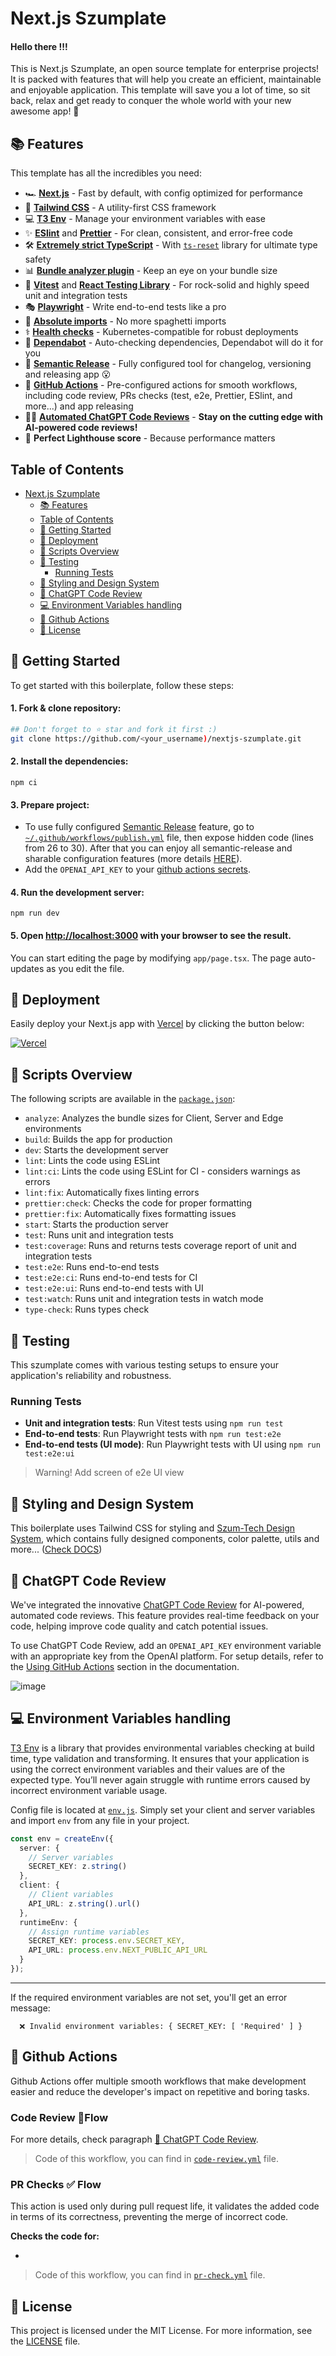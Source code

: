 # Next.js Szumplate

#### Hello there !!!

This is Next.js Szumplate, an open source template for enterprise projects! It is packed with features that will help you create an efficient, maintainable and enjoyable application. This template will save you a lot of time, so sit back, relax and get ready to conquer the whole world with your new awesome app! 🚀

## 📚 Features

This template has all the incredibles you need:

- 🏎️ **[Next.js](https://nextjs.org/)** - Fast by default, with config optimized for performance
- 💅 **[Tailwind CSS](https://tailwindcss.com/)** - A utility-first CSS framework
- 💻 **[T3 Env](https://env.t3.gg/)** - Manage your environment variables with ease
- ✨ **[ESlint](https://eslint.org/)** and **[Prettier](https://prettier.io/)** - For clean, consistent, and error-free code
- 🛠️ **[Extremely strict TypeScript](https://www.typescriptlang.org/)** - With [`ts-reset`](https://github.com/total-typescript/ts-reset) library for ultimate type safety
- 📊 **[Bundle analyzer plugin](https://www.npmjs.com/package/@next/bundle-analyzer)** - Keep an eye on your bundle size
- 🧪 **[Vitest](https://vitest.dev/)** and **[React Testing Library](https://testing-library.com/react)** - For rock-solid and highly speed unit and integration tests
- 🎭 **[Playwright](https://playwright.dev/)** - Write end-to-end tests like a pro
- 🎯 **[Absolute imports](https://nextjs.org/docs/advanced-features/module-path-aliases)** - No more spaghetti imports
- ⚕️ **[Health checks](https://kubernetes.io/docs/tasks/configure-pod-container/configure-liveness-readiness-startup-probes/)** - Kubernetes-compatible for robust deployments
- 🤖 **[Dependabot](https://github.com/dependabot)** - Auto-checking dependencies, Dependabot will do it for you
- 🚢 **[Semantic Release](https://github.com/semantic-release/semantic-release)** - Fully configured tool for changelog, versioning and releasing app 😮
- 🚀 **[GitHub Actions](https://github.com/features/actions)** - Pre-configured actions for smooth workflows, including code review, PRs checks (test, e2e, Prettier, ESlint, and more...) and app releasing
- 🤖🧠 **[Automated ChatGPT Code Reviews](https://openai.com/chatgpt)** - **Stay on the cutting edge with AI-powered code reviews!**
- 💯 **Perfect Lighthouse score** - Because performance matters

## Table of Contents

- [Next.js Szumplate](#nextjs-szumplate)
  - [📚 Features](#-features)
  - [Table of Contents](#table-of-contents)
  - [🎯 Getting Started](#-getting-started)
  - [🚀 Deployment](#-deployment)
  - [📃 Scripts Overview](#-scripts-overview)
  - [🧪 Testing](#-testing)
    - [Running Tests](#running-tests)
  - [🎨 Styling and Design System](#-styling-and-design-system)
  - [🤖 ChatGPT Code Review](#-chatgpt-code-review)
  - [💻 Environment Variables handling](#-environment-variables-handling)
  - [🚀 Github Actions](#-github-actions)
  - [📜 License](#-license)

## 🎯 Getting Started

To get started with this boilerplate, follow these steps:

#### 1. Fork & clone repository:

```bash
## Don't forget to ⭐ star and fork it first :)
git clone https://github.com/<your_username)/nextjs-szumplate.git
```

#### 2. Install the dependencies:

```shell
npm ci
```

#### 3. Prepare project:

- To use fully configured [Semantic Release](https://github.com/semantic-release/semantic-release) feature, go to [`~/.github/workflows/publish.yml`](https://github.com/JanSzewczyk/nextjs-szumplate/blob/main/.github/workflows/publish.yml) file, then expose hidden code (lines from 26 to 30). After that you can enjoy all semantic-release and sharable configuration features (more details [HERE](https://www.npmjs.com/package/@szum-tech/semantic-release-preset)).
- Add the `OPENAI_API_KEY` to your [github actions secrets](https://docs.github.com/en/actions/security-guides/encrypted-secrets).

#### 4. Run the development server:

```shell
npm run dev
```

#### 5. Open [http://localhost:3000](http://localhost:3000) with your browser to see the result.

You can start editing the page by modifying `app/page.tsx`. The page auto-updates as you edit the file.

## 🚀 Deployment

Easily deploy your Next.js app with [Vercel](https://vercel.com/new?utm_medium=default-template&filter=next.js&utm_source=github&utm_campaign=next-enterprise) by clicking the button below:

[![Vercel](https://vercel.com/button)](https://vercel.com/new?utm_medium=default-template&filter=next.js&utm_source=github&utm_campaign=next-enterprise)

## 📃 Scripts Overview

The following scripts are available in the [`package.json`](./package.json):

- `analyze`: Analyzes the bundle sizes for Client, Server and Edge environments
- `build`: Builds the app for production
- `dev`: Starts the development server
- `lint`: Lints the code using ESLint
- `lint:ci`: Lints the code using ESLint for CI - considers warnings as errors
- `lint:fix`: Automatically fixes linting errors
- `prettier:check`: Checks the code for proper formatting
- `prettier:fix`: Automatically fixes formatting issues
- `start`: Starts the production server
- `test`: Runs unit and integration tests
- `test:coverage`: Runs and returns tests coverage report of unit and integration tests
- `test:e2e`: Runs end-to-end tests
- `test:e2e:ci`: Runs end-to-end tests for CI
- `test:e2e:ui`: Runs end-to-end tests with UI
- `test:watch`: Runs unit and integration tests in watch mode
- `type-check`: Runs types check

## 🧪 Testing

This szumplate comes with various testing setups to ensure your application's reliability and robustness.

### Running Tests

- **Unit and integration tests**: Run Vitest tests using `npm run test`
- **End-to-end tests**: Run Playwright tests with `npm run test:e2e`
- **End-to-end tests (UI mode)**: Run Playwright tests with UI using `npm run test:e2e:ui`

> Warning! Add screen of e2e UI view

## 🎨 Styling and Design System

This boilerplate uses Tailwind CSS for styling and [Szum-Tech Design System](https://www.npmjs.com/package/@szum-tech/design-system), which contains fully designed components, color palette, utils and more... ([Check DOCS](https://szum-tech-design-system.vercel.app/?path=/docs/introduction--docs))

## 🤖 ChatGPT Code Review

We've integrated the innovative [ChatGPT Code Review](https://github.com/anc95/ChatGPT-CodeReview) for AI-powered, automated code reviews. This feature provides real-time feedback on your code, helping improve code quality and catch potential issues.

To use ChatGPT Code Review, add an `OPENAI_API_KEY` environment variable with an appropriate key from the OpenAI platform. For setup details, refer to the [Using GitHub Actions](https://github.com/anc95/ChatGPT-CodeReview#using-github-actions) section in the documentation.

![image](https://user-images.githubusercontent.com/28964599/233685071-e1371edf-6359-41c3-a989-335d6ee09cb7.png)

## 💻 Environment Variables handling

[T3 Env](https://env.t3.gg/) is a library that provides environmental variables checking at build time, type validation and transforming. It ensures that your application is using the correct environment variables and their values are of the expected type. You’ll never again struggle with runtime errors caused by incorrect environment variable usage.

Config file is located at [`env.js`](./env.js). Simply set your client and server variables and import `env` from any file in your project.

```ts
const env = createEnv({
  server: {
    // Server variables
    SECRET_KEY: z.string()
  },
  client: {
    // Client variables
    API_URL: z.string().url()
  },
  runtimeEnv: {
    // Assign runtime variables
    SECRET_KEY: process.env.SECRET_KEY,
    API_URL: process.env.NEXT_PUBLIC_API_URL
  }
});
```

---

If the required environment variables are not set, you'll get an error message:

```shell
  ❌ Invalid environment variables: { SECRET_KEY: [ 'Required' ] }
```

## 🚀 Github Actions

Github Actions offer multiple smooth workflows that make development easier and reduce the developer's impact on repetitive and boring tasks.

### Code Review 🤖Flow

For more details, check paragraph [🤖 ChatGPT Code Review](#-chatgpt-code-review).

> Code of this workflow, you can find in [`code-review.yml`](./.github/workflows/code-review.yml) file.

### PR Checks ✅ Flow

This action is used only during pull request life, it validates the added code in terms of its correctness, preventing the merge of incorrect code.

**Checks the code for:**

-

> Code of this workflow, you can find in [`pr-check.yml`](./.github/workflows/pr-check.yml) file.

## 📜 License

This project is licensed under the MIT License. For more information, see the [LICENSE](./LICENSE) file.
